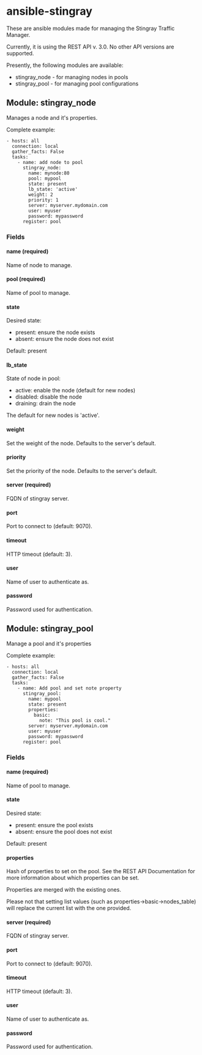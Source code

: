 # ansible-stingray

These are ansible modules made for managing the Stingray Traffic Manager.

Currently, it is using the REST API v. 3.0. No other API versions are supported.

Presently, the following modules are available:
  * stingray\_node - for managing nodes in pools
  * stingray\_pool - for managing pool configurations

## Module: stingray_node
Manages a node and it's properties.

Complete example:
```
- hosts: all
  connection: local
  gather_facts: False
  tasks:
    - name: add node to pool
      stingray_node:
        name: mynode:80
        pool: mypool
        state: present
        lb_state: 'active'
        weight: 2
        priority: 1
        server: myserver.mydomain.com
        user: myuser
        password: mypassword
      register: pool
```

### Fields

#### name (required)
Name of node to manage.

#### pool (required)
Name of pool to manage.

#### state
Desired state:
  * present: ensure the node exists
  * absent: ensure the node does not exist

Default: present

#### lb_state
State of node in pool:
  * active: enable the node (default for new nodes)
  * disabled: disable the node
  * draining: drain the node

The default for new nodes is 'active'.

#### weight
Set the weight of the node.
Defaults to the server's default.

#### priority
Set the priority of the node.
Defaults to the server's default.

#### server (required)
FQDN of stingray server.

#### port
Port to connect to (default: 9070).

#### timeout
HTTP timeout (default: 3).

#### user
Name of user to authenticate as.

#### password
Password used for authentication.


## Module: stingray_pool
Manage a pool and it's properties

Complete example:
```
- hosts: all
  connection: local
  gather_facts: False
  tasks:
    - name: Add pool and set note property
      stingray_pool:
        name: mypool
        state: present
        properties:
          basic:
            note: "This pool is cool."
        server: myserver.mydomain.com
        user: myuser
        password: mypassword
      register: pool
```

### Fields

#### name (required)
Name of pool to manage.

#### state
Desired state:
  * present: ensure the pool exists
  * absent: ensure the pool does not exist

Default: present

#### properties
Hash of properties to set on the pool. See the REST API Documentation for more
information about which properties can be set.

Properties are merged with the existing ones.

Please not that setting list values (such as properties->basic->nodes\_table)
will replace the current list with the one provided.

#### server (required)
FQDN of stingray server.

#### port
Port to connect to (default: 9070).

#### timeout
HTTP timeout (default: 3).

#### user
Name of user to authenticate as.

#### password
Password used for authentication.
